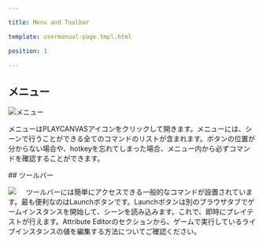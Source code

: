 ---
title: Menu and Toolbar
template: usermanual-page.tmpl.html
position: 1
---

## メニュー

![メニュー][1]

メニューはPLAYCANVASアイコンをクリックして開きます。メニューには、シーンで行うことができる全てのコマンドのリストが含まれます。ボタンの位置が分からない場合や、hotkeyを忘れてしまった場合、メニュー内から必ずコマンドを確認することができます。

## ツールバー

<img src="/images/user-manual/toolbar.jpg" style="padding-right: 20px; float: left;"></img>

ツールバーには簡単にアクセスできる一般的なコマンドが設置されています。最も便利なのはLaunchボタンです。Launchボタンは別のブラウザタブでゲームインスタンスを開始して、シーンを読み込みます。これで、即時にプレイテストが行えます。Attribute Editorのセクションから、ゲームで実行しているライブインスタンスの値を編集する方法についてご確認ください。

[1]: /images/user-manual/menu.jpg "The menu bar contains all the commands!"
[2]: /images/user-manual/toolbar.jpg "The toolbar contains useful commands!"

